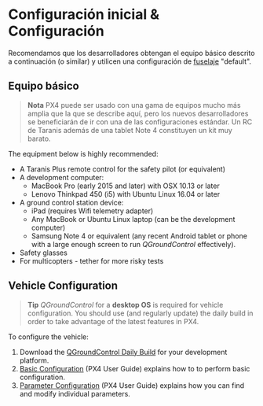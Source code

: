 # Configuración inicial & Configuración

Recomendamos que los desarrolladores obtengan el equipo básico descrito a continuación (o similar) y utilicen una configuración de [fuselaje](../airframes/airframe_reference.md) "default".

## Equipo básico

> **Nota** PX4 puede ser usado con una gama de equipos mucho más amplia que la que se describe aquí, pero los nuevos desarrolladores se beneficiarán de ir con una de las configuraciones estándar. Un RC de Taranis además de una tablet Note 4 constituyen un kit muy barato.

The equipment below is highly recommended:

* A Taranis Plus remote control for the safety pilot (or equivalent)
* A development computer: 
  * MacBook Pro (early 2015 and later) with OSX 10.13 or later
  * Lenovo Thinkpad 450 (i5) with Ubuntu Linux 16.04 or later
* A ground control station device: 
  * iPad (requires Wifi telemetry adapter)
  * Any MacBook or Ubuntu Linux laptop (can be the development computer)
  * Samsung Note 4 or equivalent (any recent Android tablet or phone with a large enough screen to run *QGroundControl* effectively).
* Safety glasses
* For multicopters - tether for more risky tests

## Vehicle Configuration

> **Tip** *QGroundControl* for a **desktop OS** is required for vehicle configuration. You should use (and regularly update) the daily build in order to take advantage of the latest features in PX4.

To configure the vehicle:

1. Download the [QGroundControl Daily Build](https://docs.qgroundcontrol.com/en/releases/daily_builds.html) for your development platform.
2. [Basic Configuration](https://docs.px4.io/en/config/) (PX4 User Guide) explains how to to perform basic configuration. 
3. [Parameter Configuration](https://docs.px4.io/en/advanced_config/parameters.html) (PX4 User Guide) explains how you can find and modify individual parameters.